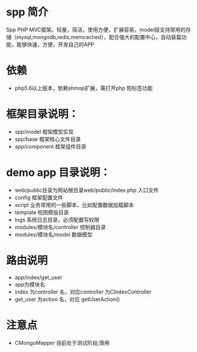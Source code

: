 spp 简介
===

Spp  PHP MVC框架。轻量，简洁，使用方便，扩展容易，model层支持常用的存储（mysql,mongodb,redis,memcached），配合强大的配置中心，自动装载功能，能够快速，方便，开发自己的APP

依赖
===
* php5.6以上版本，依赖shmop扩展，需打开php 短标签功能

框架目录说明：
===

* spp/model 框架模型实现
* spp/base 框架核心文件目录
* spp/component 框架组件目录

demo app 目录说明：
===
* web/public目录为网站根目录web/public/index.php 入口文件
* config 框架配置文件
* script 业务常用的一些脚本，比如配置数据加载脚本
* template 视图模版目录
* logs 系统日志目录，必须配置写权限
* modules/模块名/controller 控制器目录
* modules/模块名/model 数据模型

路由说明
===
* app/index/get_user
* app为模块名
* index 为controller 名，对应controller 为CIndexController
* get_user 为action 名，对应 getUserAction()

注意点
===
* CMongoMapper 目前处于测试阶段,慎用